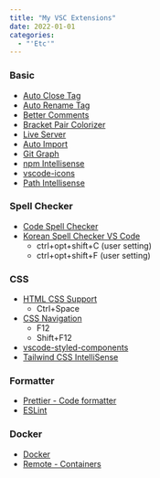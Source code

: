 ```yaml
---
title: "My VSC Extensions"
date: 2022-01-01
categories:
  - "'Etc'"
---
```


### Basic

- [Auto Close Tag](https://marketplace.visualstudio.com/items?itemName=formulahendry.auto-close-tag)
- [Auto Rename Tag](https://marketplace.visualstudio.com/items?itemName=formulahendry.auto-rename-tag)
- [Better Comments](https://marketplace.visualstudio.com/items?itemName=aaron-bond.better-comments)
- [Bracket Pair Colorizer](https://marketplace.visualstudio.com/items?itemName=CoenraadS.bracket-pair-colorizer)
- [Live Server](https://marketplace.visualstudio.com/items?itemName=ritwickdey.LiveServer)
- [Auto Import](https://marketplace.visualstudio.com/items?itemName=steoates.autoimport)
- [Git Graph](https://marketplace.visualstudio.com/items?itemName=mhutchie.git-graph)
- [npm Intellisense](https://marketplace.visualstudio.com/items?itemName=christian-kohler.npm-intellisense)
- [vscode-icons](https://marketplace.visualstudio.com/items?itemName=vscode-icons-team.vscode-icons)
- [Path Intellisense](https://marketplace.visualstudio.com/items?itemName=christian-kohler.path-intellisense)

### Spell Checker

- [Code Spell Checker](https://marketplace.visualstudio.com/items?itemName=streetsidesoftware.code-spell-checker)
- [Korean Spell Checker VS Code](https://marketplace.visualstudio.com/items?itemName=Yunseok.korean-spell-checker-vs-code)
  - ctrl+opt+shift+C (user setting)
  - ctrl+opt+shift+F (user setting)

### CSS

- [HTML CSS Support](https://marketplace.visualstudio.com/items?itemName=ecmel.vscode-html-css)
  - Ctrl+Space
- [CSS Navigation](https://marketplace.visualstudio.com/items?itemName=pucelle.vscode-css-navigation)
  - F12
  - Shift+F12
- [vscode-styled-components](https://marketplace.visualstudio.com/items?itemName=styled-components.vscode-styled-components)
- [Tailwind CSS IntelliSense](https://marketplace.visualstudio.com/items?itemName=bradlc.vscode-tailwindcss)

### Formatter

- [Prettier - Code formatter](https://marketplace.visualstudio.com/items?itemName=esbenp.prettier-vscode)
- [ESLint](https://marketplace.visualstudio.com/items?itemName=dbaeumer.vscode-eslint)

### Docker

- [Docker](https://marketplace.visualstudio.com/items?itemName=ms-azuretools.vscode-docker)
- [Remote - Containers](https://marketplace.visualstudio.com/items?itemName=ms-vscode-remote.remote-containers)
